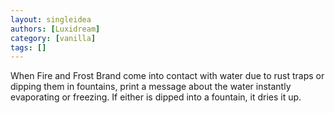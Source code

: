 ```yaml
---
layout: singleidea
authors: [Luxidream]
category: [vanilla]
tags: []
---
```

When Fire and Frost Brand come into contact with water due to rust traps or dipping them in fountains, print a message about the water instantly evaporating or freezing. If either is dipped into a fountain, it dries it up.
